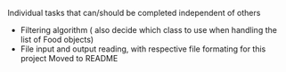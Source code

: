 Individual tasks that can/should be completed independent of others
- Filtering algorithm ( also decide which class to use when handling the list of Food objects)
- File input and output reading, with respective file formating for this project
Moved to README
